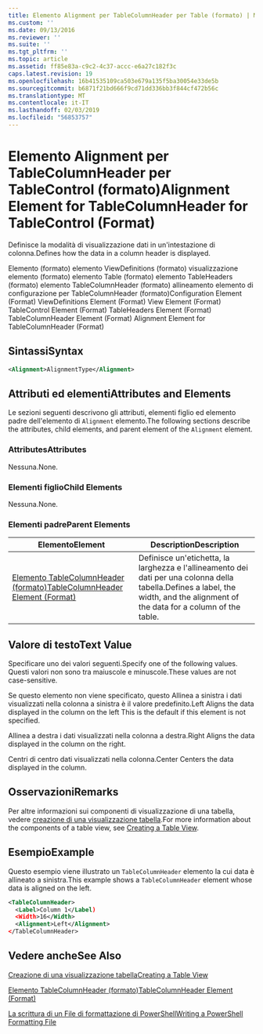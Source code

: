 ```yaml
---
title: Elemento Alignment per TableColumnHeader per Table (formato) | Microsoft Docs
ms.custom: ''
ms.date: 09/13/2016
ms.reviewer: ''
ms.suite: ''
ms.tgt_pltfrm: ''
ms.topic: article
ms.assetid: ff85e83a-c9c2-4c37-accc-e6a27c182f3c
caps.latest.revision: 19
ms.openlocfilehash: 16b41535109ca503e679a135f5ba30054e33de5b
ms.sourcegitcommit: b6871f21bd666f9cd71dd336bb3f844cf472b56c
ms.translationtype: MT
ms.contentlocale: it-IT
ms.lasthandoff: 02/03/2019
ms.locfileid: "56853757"
---
```

# <a name="alignment-element-for-tablecolumnheader-for-tablecontrol-format"></a><span data-ttu-id="56467-102">Elemento Alignment per TableColumnHeader per TableControl (formato)</span><span class="sxs-lookup"><span data-stu-id="56467-102">Alignment Element for TableColumnHeader for TableControl (Format)</span></span>

<span data-ttu-id="56467-103">Definisce la modalità di visualizzazione dati in un'intestazione di colonna.</span><span class="sxs-lookup"><span data-stu-id="56467-103">Defines how the data in a column header is displayed.</span></span>

<span data-ttu-id="56467-104">Elemento (formato) elemento ViewDefinitions (formato) visualizzazione elemento (formato) elemento Table (formato) elemento TableHeaders (formato) elemento TableColumnHeader (formato) allineamento elemento di configurazione per TableColumnHeader (formato)</span><span class="sxs-lookup"><span data-stu-id="56467-104">Configuration Element (Format) ViewDefinitions Element (Format) View Element (Format) TableControl Element (Format) TableHeaders Element (Format) TableColumnHeader Element (Format) Alignment Element for TableColumnHeader (Format)</span></span>

## <a name="syntax"></a><span data-ttu-id="56467-105">Sintassi</span><span class="sxs-lookup"><span data-stu-id="56467-105">Syntax</span></span>

```xml
<Alignment>AlignmentType</Alignment>
```

## <a name="attributes-and-elements"></a><span data-ttu-id="56467-106">Attributi ed elementi</span><span class="sxs-lookup"><span data-stu-id="56467-106">Attributes and Elements</span></span>

<span data-ttu-id="56467-107">Le sezioni seguenti descrivono gli attributi, elementi figlio ed elemento padre dell'elemento di `Alignment` elemento.</span><span class="sxs-lookup"><span data-stu-id="56467-107">The following sections describe the attributes, child elements, and parent element of the `Alignment` element.</span></span>

### <a name="attributes"></a><span data-ttu-id="56467-108">Attributes</span><span class="sxs-lookup"><span data-stu-id="56467-108">Attributes</span></span>

<span data-ttu-id="56467-109">Nessuna.</span><span class="sxs-lookup"><span data-stu-id="56467-109">None.</span></span>

### <a name="child-elements"></a><span data-ttu-id="56467-110">Elementi figlio</span><span class="sxs-lookup"><span data-stu-id="56467-110">Child Elements</span></span>

<span data-ttu-id="56467-111">Nessuna.</span><span class="sxs-lookup"><span data-stu-id="56467-111">None.</span></span>

### <a name="parent-elements"></a><span data-ttu-id="56467-112">Elementi padre</span><span class="sxs-lookup"><span data-stu-id="56467-112">Parent Elements</span></span>

|<span data-ttu-id="56467-113">Elemento</span><span class="sxs-lookup"><span data-stu-id="56467-113">Element</span></span>|<span data-ttu-id="56467-114">Description</span><span class="sxs-lookup"><span data-stu-id="56467-114">Description</span></span>|
|-------------|-----------------|
|[<span data-ttu-id="56467-115">Elemento TableColumnHeader (formato)</span><span class="sxs-lookup"><span data-stu-id="56467-115">TableColumnHeader Element (Format)</span></span>](./tablecolumnheader-element-format.md)|<span data-ttu-id="56467-116">Definisce un'etichetta, la larghezza e l'allineamento dei dati per una colonna della tabella.</span><span class="sxs-lookup"><span data-stu-id="56467-116">Defines a label, the width, and the alignment of the data for a column of the table.</span></span>|

## <a name="text-value"></a><span data-ttu-id="56467-117">Valore di testo</span><span class="sxs-lookup"><span data-stu-id="56467-117">Text Value</span></span>

<span data-ttu-id="56467-118">Specificare uno dei valori seguenti.</span><span class="sxs-lookup"><span data-stu-id="56467-118">Specify one of the following values.</span></span> <span data-ttu-id="56467-119">Questi valori non sono tra maiuscole e minuscole.</span><span class="sxs-lookup"><span data-stu-id="56467-119">These values are not case-sensitive.</span></span>

<span data-ttu-id="56467-120">Se questo elemento non viene specificato, questo Allinea a sinistra i dati visualizzati nella colonna a sinistra è il valore predefinito.</span><span class="sxs-lookup"><span data-stu-id="56467-120">Left Aligns the data displayed in the column on the left This is the default if this element is not specified.</span></span>

<span data-ttu-id="56467-121">Allinea a destra i dati visualizzati nella colonna a destra.</span><span class="sxs-lookup"><span data-stu-id="56467-121">Right Aligns the data displayed in the column on the right.</span></span>

<span data-ttu-id="56467-122">Centri di centro dati visualizzati nella colonna.</span><span class="sxs-lookup"><span data-stu-id="56467-122">Center Centers the data displayed in the column.</span></span>

## <a name="remarks"></a><span data-ttu-id="56467-123">Osservazioni</span><span class="sxs-lookup"><span data-stu-id="56467-123">Remarks</span></span>

<span data-ttu-id="56467-124">Per altre informazioni sui componenti di visualizzazione di una tabella, vedere [creazione di una visualizzazione tabella](./creating-a-table-view.md).</span><span class="sxs-lookup"><span data-stu-id="56467-124">For more information about the components of a table view, see [Creating a Table View](./creating-a-table-view.md).</span></span>

## <a name="example"></a><span data-ttu-id="56467-125">Esempio</span><span class="sxs-lookup"><span data-stu-id="56467-125">Example</span></span>

<span data-ttu-id="56467-126">Questo esempio viene illustrato un `TableColumnHeader` elemento la cui data è allineato a sinistra.</span><span class="sxs-lookup"><span data-stu-id="56467-126">This example shows a `TableColumnHeader` element whose data is aligned on the left.</span></span>

```xml
<TableColumnHeader>
  <Label>Column 1</Label)
  <Width>16</Width>
  <Alignment>Left</Alignment>
</TableColumnHeader>
```

## <a name="see-also"></a><span data-ttu-id="56467-127">Vedere anche</span><span class="sxs-lookup"><span data-stu-id="56467-127">See Also</span></span>

[<span data-ttu-id="56467-128">Creazione di una visualizzazione tabella</span><span class="sxs-lookup"><span data-stu-id="56467-128">Creating a Table View</span></span>](./creating-a-table-view.md)

[<span data-ttu-id="56467-129">Elemento TableColumnHeader (formato)</span><span class="sxs-lookup"><span data-stu-id="56467-129">TableColumnHeader Element (Format)</span></span>](./tablecolumnheader-element-format.md)

[<span data-ttu-id="56467-130">La scrittura di un File di formattazione di PowerShell</span><span class="sxs-lookup"><span data-stu-id="56467-130">Writing a PowerShell Formatting File</span></span>](./writing-a-powershell-formatting-file.md)

